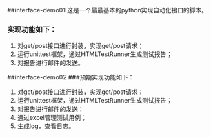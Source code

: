##interface-demo01
这是一个最最基本的python实现自动化接口的脚本。
### 实现功能如下：
1. 对get/post接口进行封装，实现get/post请求；
2. 运行unittest框架，通过HTMLTestRunner生成测试报告；
3. 对报告进行邮件的发送。

##interface-demo02
###预期实现功能如下：
1. 对get/post接口进行封装，实现get/post请求；
2. 运行unittest框架，通过HTMLTestRunner生成测试报告；
3. 对报告进行邮件的发送；
4. 通过excel管理测试用例；
5. 生成log，查看日志。